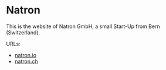 # Natron

This is the website of Natron GmbH, a small Start-Up from Bern (Switzerland).

URLs: 
- [natron.io](https://natron.io)
- [natron.ch](https://natron.ch)